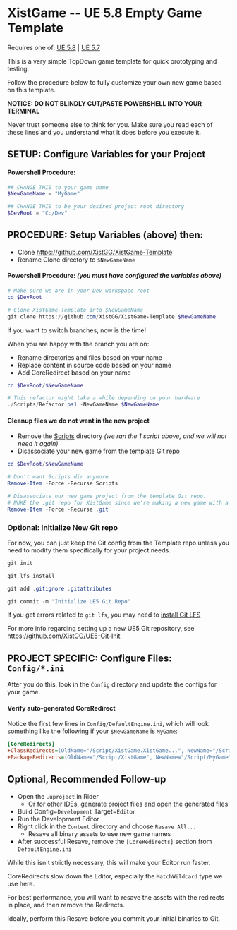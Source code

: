 # XistGame -- UE 5.8 Empty Game Template

Requires one of:
[UE 5.8](https://github.com/XistGG/XistGame-Template/tree/ue-5.8) |
[UE 5.7](https://github.com/XistGG/XistGame-Template/tree/ue-5.7)

This is a very simple TopDown game template for quick prototyping and testing.

Follow the procedure below to fully customize your own new game based on this template.

**NOTICE: DO NOT BLINDLY CUT/PASTE POWERSHELL INTO YOUR TERMINAL**

Never trust someone else to think for you. Make sure you read each of these lines
and you understand what it does before you execute it.

## SETUP: Configure Variables for your Project

#### Powershell Procedure:

```powershell
## CHANGE THIS to your game name
$NewGameName = "MyGame"

## CHANGE THIS to be your desired project root directory
$DevRoot = "C:/Dev"
```

## PROCEDURE: Setup Variables (above) then:

- Clone https://github.com/XistGG/XistGame-Template
- Rename Clone directory to `$NewGameName`

#### Powershell Procedure:  *(you **must** have configured the variables above)*

```powershell
# Make sure we are in your Dev workspace root
cd $DevRoot

# Clone XistGame-Template into $NewGameName
git clone https://github.com/XistGG/XistGame-Template $NewGameName
```

If you want to switch branches, now is the time!

When you are happy with the branch you are on:

- Rename directories and files based on your name
- Replace content in source code based on your name
- Add CoreRedirect based on your name

```powershell
cd $DevRoot/$NewGameName

# This refactor might take a while depending on your hardware
./Scripts/Refactor.ps1 -NewGameName $NewGameName
```

#### Cleanup files we do not want in the new project

- Remove the [Scripts](./Scripts/) directory *(we ran the 1 script above, and we will not need it again)*
- Disassociate your new game from the template Git repo

```powershell
cd $DevRoot/$NewGameName

# Don't want Scripts dir anymore
Remove-Item -Force -Recurse Scripts

# Disassociate our new game project from the template Git repo.
# NUKE the .git repo for XistGame since we're making a new game with a new repo.
Remove-Item -Force -Recurse .git
```

### Optional: Initialize New Git repo

For now, you can just keep the Git config from the Template repo
unless you need to modify them specifically for your project needs.

```powershell
git init

git lfs install

git add .gitignore .gitattributes

git commit -m "Initialize UE5 Git Repo"
```

If you get errors related to `git lfs`, you may need to
[install Git LFS](https://www.google.com/search?q=install+Git+LFS)

For more info regarding setting up a new UE5 Git repository, see
https://github.com/XistGG/UE5-Git-Init

## PROJECT SPECIFIC: Configure Files: `Config/*.ini`

After you do this, look in the `Config` directory and update the configs for your game.

#### Verify auto-generated CoreRedirect

Notice the first few lines in `Config/DefaultEngine.ini`, which will look something like the following
if your `$NewGameName` is `MyGame`:

```ini
[CoreRedirects]
+ClassRedirects=(OldName="/Script/XistGame.XistGame...", NewName="/Script/MyGame.MyGame", MatchWildcard=true)
+PackageRedirects=(OldName="/Script/XistGame", NewName="/Script/MyGame")
```

## Optional, Recommended Follow-up

- Open the `.uproject` in Rider
  - Or for other IDEs, generate project files and open the generated files
- Build Config=`Development` Target=`Editor`
- Run the Development Editor
- Right click in the `Content` directory and choose `Resave All...`
  - Resave all binary assets to use new game names
- After successful Resave, remove the `[CoreRedirects]` section from `DefaultEngine.ini`

While this isn't strictly necessary, this will make your Editor run faster.

CoreRedirects slow down the Editor, especially the `MatchWildcard` type we use here.

For best performance, you will want to resave the assets with the redirects
in place, and then remove the Redirects.

Ideally, perform this Resave before you commit your initial binaries to Git.
